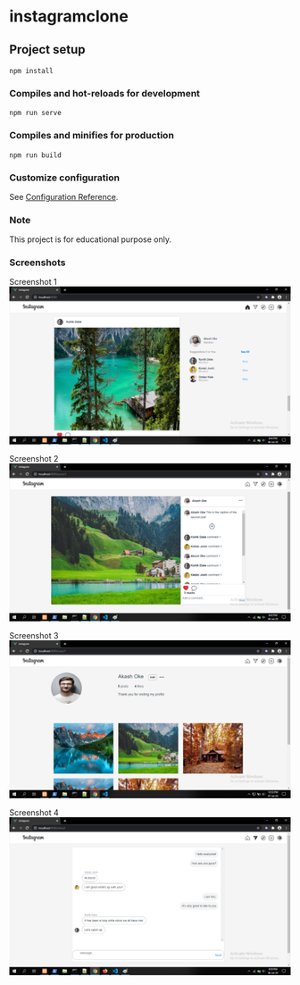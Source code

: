 # instagramclone

## Project setup
```
npm install
```

### Compiles and hot-reloads for development
```
npm run serve
```

### Compiles and minifies for production
```
npm run build
```

### Customize configuration
See [Configuration Reference](https://cli.vuejs.org/config/).

### Note
This project is for educational purpose only.

### Screenshots

Screenshot 1
![Screenshot 1](./screenshots/Screenshot1.png)

Screenshot 2
![Screenshot 2](./screenshots/Screenshot2.png)

Screenshot 3
![Screenshot 3](./screenshots/Screenshot3.png)

Screenshot 4
![Screenshot 4](./screenshots/Screenshot4.png)